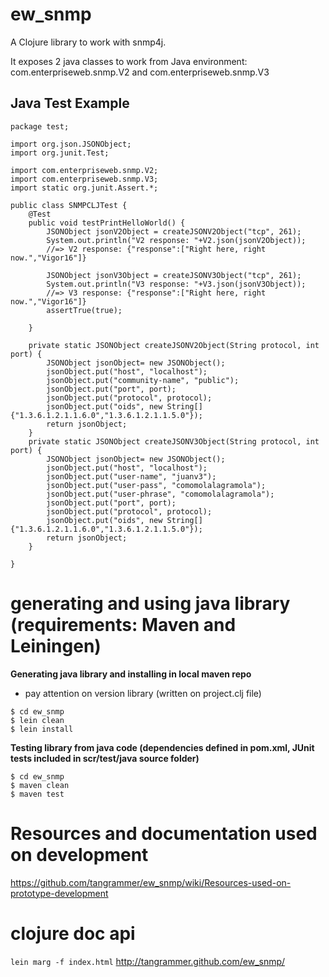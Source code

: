 # ew_snmp

A Clojure library to work with snmp4j.

It exposes 2 java classes to work from Java environment:
com.enterpriseweb.snmp.V2 and com.enterpriseweb.snmp.V3


## Java Test Example

```
package test;

import org.json.JSONObject;
import org.junit.Test;

import com.enterpriseweb.snmp.V2;
import com.enterpriseweb.snmp.V3;
import static org.junit.Assert.*;

public class SNMPCLJTest {
	@Test
	public void testPrintHelloWorld() {
		JSONObject jsonV2Object = createJSONV2Object("tcp", 261);
        System.out.println("V2 response: "+V2.json(jsonV2Object));
        //=> V2 response: {"response":["Right here, right now.","Vigor16"]}

        JSONObject jsonV3Object = createJSONV3Object("tcp", 261);
        System.out.println("V3 response: "+V3.json(jsonV3Object));
        //=> V3 response: {"response":["Right here, right now.","Vigor16"]}
        assertTrue(true);

	}

	private static JSONObject createJSONV2Object(String protocol, int port) {
		JSONObject jsonObject= new JSONObject();
        jsonObject.put("host", "localhost");
        jsonObject.put("community-name", "public");
        jsonObject.put("port", port);
        jsonObject.put("protocol", protocol);
        jsonObject.put("oids", new String[] {"1.3.6.1.2.1.1.6.0","1.3.6.1.2.1.1.5.0"});
		return jsonObject;
	}
	private static JSONObject createJSONV3Object(String protocol, int port) {
		JSONObject jsonObject= new JSONObject();
        jsonObject.put("host", "localhost");
        jsonObject.put("user-name", "juanv3");
        jsonObject.put("user-pass", "comomolalagramola");
        jsonObject.put("user-phrase", "comomolalagramola");
        jsonObject.put("port", port);
        jsonObject.put("protocol", protocol);
        jsonObject.put("oids", new String[] {"1.3.6.1.2.1.1.6.0","1.3.6.1.2.1.1.5.0"});
		return jsonObject;
	}

}

```

# generating and using java library (requirements: Maven and Leiningen)
**Generating java library and installing in local maven repo**
* pay attention on version library (written on project.clj file)
```
$ cd ew_snmp
$ lein clean
$ lein install
```

**Testing library from java code (dependencies defined in pom.xml, JUnit tests included in scr/test/java source folder)**
```
$ cd ew_snmp
$ maven clean
$ maven test

```


# Resources and documentation used on development
https://github.com/tangrammer/ew_snmp/wiki/Resources-used-on-prototype-development

# clojure doc api
`lein marg -f index.html`
http://tangrammer.github.com/ew_snmp/

